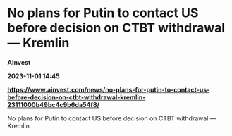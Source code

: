 # No plans for Putin to contact US before decision on CTBT withdrawal — Kremlin
**AInvest**

**2023-11-01 14:45**

**https://www.ainvest.com/news/no-plans-for-putin-to-contact-us-before-decision-on-ctbt-withdrawal-kremlin-23111000b49bc4c9b6da54f8/**

No plans for Putin to contact US before decision on CTBT withdrawal — Kremlin